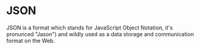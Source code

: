 # JSON

JSON is a format which stands for JavaScript Object Notation, it's pronunced "Jason") and wildly used as a data storage and communication format on the Web.